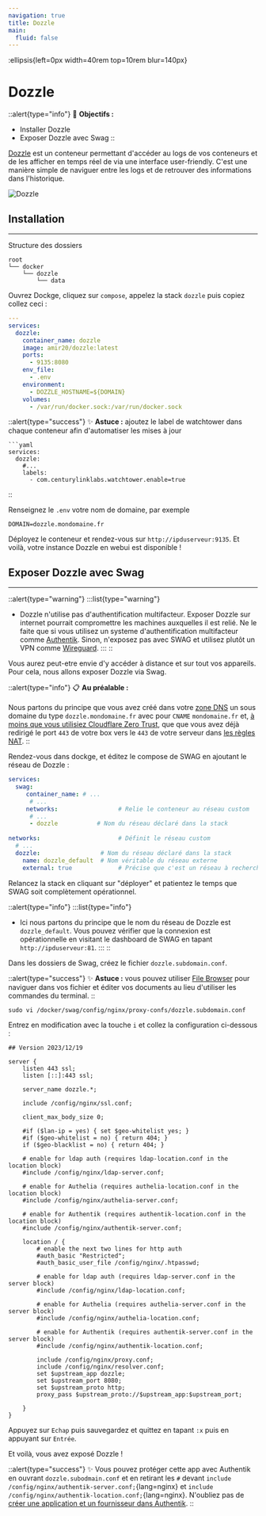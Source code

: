 ```yaml
---
navigation: true
title: Dozzle
main:
  fluid: false
---
```

:ellipsis{left=0px width=40rem top=10rem blur=140px}
# Dozzle

::alert{type="info"}
🎯 __Objectifs :__
- Installer Dozzle
- Exposer Dozzle avec Swag
::

[Dozzle](https://dozzle.dev/) est un conteneur permettant d'accéder au logs de vos conteneurs et de les afficher en temps réel de via une interface user-friendly. C'est une manière simple de naviguer entre les logs et de retrouver des informations dans l'historique.

![Dozzle](https://blog.unixhost.pro/wp-content/uploads/2023/03/image-5.png)

## Installation
---
Structure des dossiers

```console
root
└── docker
    └── dozzle
        └── data
```

Ouvrez Dockge, cliquez sur `compose`, appelez la stack `dozzle` puis copiez collez ceci :

```yaml
---
services:
  dozzle:
    container_name: dozzle
    image: amir20/dozzle:latest
    ports:
      - 9135:8080
    env_file:
      - .env
    environment:
      - DOZZLE_HOSTNAME=${DOMAIN}
    volumes:
      - /var/run/docker.sock:/var/run/docker.sock
```

::alert{type="success"}
✨ __Astuce :__ ajoutez le label de watchtower dans chaque conteneur afin d'automatiser les mises à jour

    ```yaml
    services:
      dozzle:
        #...
        labels:
          - com.centurylinklabs.watchtower.enable=true
::

Renseignez le `.env` votre nom de domaine, par exemple

```properties
DOMAIN=dozzle.mondomaine.fr
```

Déployez le conteneur et rendez-vous sur `http://ipduserveur:9135`. Et voilà, votre instance Dozzle en webui est disponible !

## Exposer Dozzle avec Swag
---

::alert{type="warning"}
:::list{type="warning"}
- Dozzle n'utilise pas d'authentification multifacteur. Exposer Dozzle sur internet pourrait compromettre les machines auxquelles il est relié. Ne le faite que si vous utilisez un systeme d'authentification multifacteur comme [Authentik](/serveex/securite/authentik/). Sinon, n'exposez pas avec SWAG et utilisez plutôt un VPN comme [Wireguard](/serveex/securite/wireguard).
:::
::

Vous aurez peut-etre envie d'y accéder à distance et sur tout vos appareils. Pour cela, nous allons exposer Dozzle via Swag.

::alert{type="info"}
📋 __Au préalable :__
<br/><br/>
Nous partons du principe que vous avez créé dans votre [zone DNS](/generalites/reseau/dns) un sous domaine du type `dozzle.mondomaine.fr` avec pour `CNAME` `mondomaine.fr` et, [à moins que vous utilisiez Cloudflare Zero Trust](/serveex/securite/cloudflare), que que vous avez déjà redirigé le port `443` de votre box vers le `443` de votre serveur dans [les règles NAT](/generalites/reseau/nat).
::

Rendez-vous dans dockge, et éditez le compose de SWAG en ajoutant le réseau de Dozzle :

```yaml
services:
  swag:
     container_name: # ...
      # ... 
     networks:                 # Relie le conteneur au réseau custom 
      # ...           
      - dozzle           # Nom du réseau déclaré dans la stack
    
networks:                      # Définit le réseau custom
  # ...
  dozzle:                 # Nom du réseau déclaré dans la stack
    name: dozzle_default  # Nom véritable du réseau externe
    external: true             # Précise que c'est un réseau à rechercher en externe
```

Relancez la stack en cliquant sur "déployer" et patientez le temps que SWAG soit complètement opérationnel.

::alert{type="info"}
:::list{type="info"}
- Ici nous partons du principe que le nom du réseau de Dozzle est `dozzle_default`. Vous pouvez vérifier que la connexion est opérationnelle en visitant le dashboard de SWAG en tapant `http://ipduserveur:81`.
:::
::


Dans les dossiers de Swag, créez le fichier `dozzle.subdomain.conf`.

::alert{type="success"}
✨ __Astuce :__ vous pouvez utiliser [File Browser](/serveex/files/file-browser) pour naviguer dans vos fichier et éditer vos documents au lieu d'utiliser les commandes du terminal.
::

```shell
sudo vi /docker/swag/config/nginx/proxy-confs/dozzle.subdomain.conf
```
Entrez en modification avec la touche `i` et collez la configuration ci-dessous :

```nginx
## Version 2023/12/19

server {
    listen 443 ssl;
    listen [::]:443 ssl;

    server_name dozzle.*;

    include /config/nginx/ssl.conf;

    client_max_body_size 0;

    #if ($lan-ip = yes) { set $geo-whitelist yes; }
    #if ($geo-whitelist = no) { return 404; }
    if ($geo-blacklist = no) { return 404; }

    # enable for ldap auth (requires ldap-location.conf in the location block)
    #include /config/nginx/ldap-server.conf;

    # enable for Authelia (requires authelia-location.conf in the location block)
    #include /config/nginx/authelia-server.conf;

    # enable for Authentik (requires authentik-location.conf in the location block)
    #include /config/nginx/authentik-server.conf;

    location / {
        # enable the next two lines for http auth
        #auth_basic "Restricted";
        #auth_basic_user_file /config/nginx/.htpasswd;

        # enable for ldap auth (requires ldap-server.conf in the server block)
        #include /config/nginx/ldap-location.conf;

        # enable for Authelia (requires authelia-server.conf in the server block)
        #include /config/nginx/authelia-location.conf;

        # enable for Authentik (requires authentik-server.conf in the server block)
        #include /config/nginx/authentik-location.conf;

        include /config/nginx/proxy.conf;
        include /config/nginx/resolver.conf;
        set $upstream_app dozzle;
        set $upstream_port 8080;
        set $upstream_proto http;
        proxy_pass $upstream_proto://$upstream_app:$upstream_port;

    }
}
```

Appuyez sur `Echap` puis sauvegardez et quittez en tapant `:x` puis en appuyant sur `Entrée`.

Et voilà, vous avez exposé Dozzle !

::alert{type="success"}
✨ Vous pouvez protéger cette app avec Authentik en ouvrant `dozzle.subodmain.conf` et en retirant les `#` devant `include /config/nginx/authentik-server.conf;`{lang=nginx} et `include /config/nginx/authentik-location.conf;`{lang=nginx}. N'oubliez pas de [créer une application et un fournisseur dans Authentik](/serveex/securite/authentik#protéger-une-app-par-reverse-proxy).
::